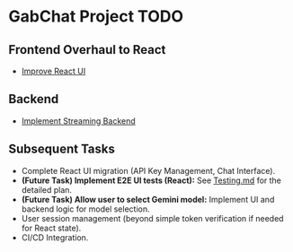 # GabChat Project TODO

## Frontend Overhaul to React

*   [Improve React UI](tasks/2025-06-13-improve-react-ui.md)

## Backend

*   [Implement Streaming Backend](tasks/2025-06-13-implement-streaming-backend.md)



## Subsequent Tasks

*   Complete React UI migration (API Key Management, Chat Interface).
*   **(Future Task) Implement E2E UI tests (React):** See [Testing.md](Testing.md) for the detailed plan.
*   **(Future Task) Allow user to select Gemini model:** Implement UI and backend logic for model selection.
*   User session management (beyond simple token verification if needed for React state).
*   CI/CD Integration.
